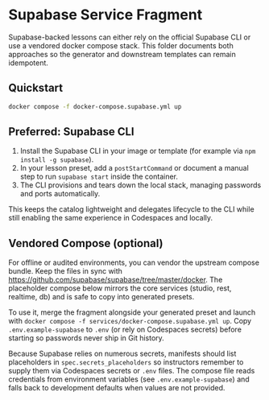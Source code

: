 # Supabase Service Fragment

Supabase-backed lessons can either rely on the official Supabase CLI or use a vendored docker compose stack. This folder documents both approaches so the generator and downstream templates can remain idempotent.

## Quickstart

```bash
docker compose -f docker-compose.supabase.yml up
```

## Preferred: Supabase CLI

1. Install the Supabase CLI in your image or template (for example via `npm install -g supabase`).
2. In your lesson preset, add a `postStartCommand` or document a manual step to run `supabase start` inside the container.
3. The CLI provisions and tears down the local stack, managing passwords and ports automatically.

This keeps the catalog lightweight and delegates lifecycle to the CLI while still enabling the same experience in Codespaces and locally.

## Vendored Compose (optional)

For offline or audited environments, you can vendor the upstream compose bundle. Keep the files in sync with <https://github.com/supabase/supabase/tree/master/docker>. The placeholder compose below mirrors the core services (studio, rest, realtime, db) and is safe to copy into generated presets.

To use it, merge the fragment alongside your generated preset and launch with `docker compose -f services/docker-compose.supabase.yml up`. Copy `.env.example-supabase` to `.env` (or rely on Codespaces secrets) before starting so passwords never ship in Git history.

Because Supabase relies on numerous secrets, manifests should list placeholders in `spec.secrets_placeholders` so instructors remember to supply them via Codespaces secrets or `.env` files. The compose file reads credentials from environment variables (see `.env.example-supabase`) and falls back to development defaults when values are not provided.
